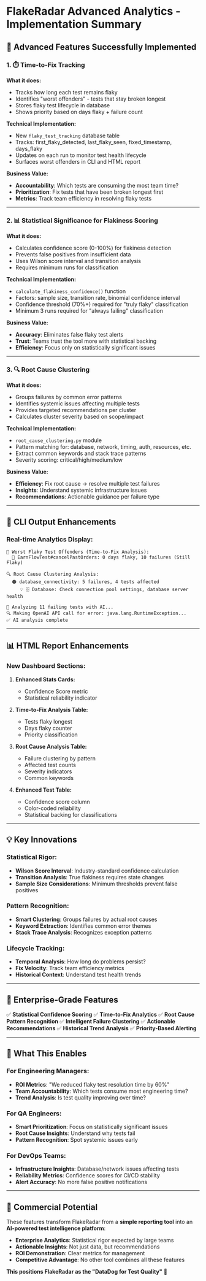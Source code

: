 # FlakeRadar Advanced Analytics - Implementation Summary

## 🎯 **Advanced Features Successfully Implemented**

### **1. ⏱️ Time-to-Fix Tracking**

**What it does:**
- Tracks how long each test remains flaky
- Identifies "worst offenders" - tests that stay broken longest
- Stores flaky test lifecycle in database
- Shows priority based on days flaky + failure count

**Technical Implementation:**
- New `flaky_test_tracking` database table
- Tracks: first_flaky_detected, last_flaky_seen, fixed_timestamp, days_flaky
- Updates on each run to monitor test health lifecycle
- Surfaces worst offenders in CLI and HTML report

**Business Value:**
- **Accountability**: Which tests are consuming the most team time?
- **Prioritization**: Fix tests that have been broken longest first
- **Metrics**: Track team efficiency in resolving flaky tests

---

### **2. 📊 Statistical Significance for Flakiness Scoring**

**What it does:**
- Calculates confidence score (0-100%) for flakiness detection
- Prevents false positives from insufficient data
- Uses Wilson score interval and transition analysis
- Requires minimum runs for classification

**Technical Implementation:**
- `calculate_flakiness_confidence()` function
- Factors: sample size, transition rate, binomial confidence interval
- Confidence threshold (70%+) required for "truly flaky" classification
- Minimum 3 runs required for "always failing" classification

**Business Value:**
- **Accuracy**: Eliminates false flaky test alerts
- **Trust**: Teams trust the tool more with statistical backing
- **Efficiency**: Focus only on statistically significant issues

---

### **3. 🔍 Root Cause Clustering**

**What it does:**
- Groups failures by common error patterns
- Identifies systemic issues affecting multiple tests
- Provides targeted recommendations per cluster
- Calculates cluster severity based on scope/impact

**Technical Implementation:**
- `root_cause_clustering.py` module
- Pattern matching for: database, network, timing, auth, resources, etc.
- Extract common keywords and stack trace patterns
- Severity scoring: critical/high/medium/low

**Business Value:**
- **Efficiency**: Fix root cause → resolve multiple test failures
- **Insights**: Understand systemic infrastructure issues
- **Recommendations**: Actionable guidance per failure type

---

## 🚀 **CLI Output Enhancements**

### **Real-time Analytics Display:**
```
🚨 Worst Flaky Test Offenders (Time-to-Fix Analysis):
  📅 EarnFlowTest#cancelPastOrders: 0 days flaky, 10 failures (Still Flaky)

🔍 Root Cause Clustering Analysis:
  🟠 database_connectivity: 5 failures, 4 tests affected
     💡 🗄️ Database: Check connection pool settings, database server health

🤖 Analyzing 11 failing tests with AI...
🔍 Making OpenAI API call for error: java.lang.RuntimeException...
✅ AI analysis complete
```

---

## 📊 **HTML Report Enhancements**

### **New Dashboard Sections:**

1. **Enhanced Stats Cards:**
   - Confidence Score metric
   - Statistical reliability indicator

2. **Time-to-Fix Analysis Table:**
   - Tests flaky longest
   - Days flaky counter
   - Priority classification

3. **Root Cause Analysis Table:**
   - Failure clustering by pattern
   - Affected test counts
   - Severity indicators
   - Common keywords

4. **Enhanced Test Table:**
   - Confidence score column
   - Color-coded reliability
   - Statistical backing for classifications

---

## 💡 **Key Innovations**

### **Statistical Rigor:**
- **Wilson Score Interval**: Industry-standard confidence calculation
- **Transition Analysis**: True flakiness requires state changes
- **Sample Size Considerations**: Minimum thresholds prevent false positives

### **Pattern Recognition:**
- **Smart Clustering**: Groups failures by actual root causes
- **Keyword Extraction**: Identifies common error themes
- **Stack Trace Analysis**: Recognizes exception patterns

### **Lifecycle Tracking:**
- **Temporal Analysis**: How long do problems persist?
- **Fix Velocity**: Track team efficiency metrics
- **Historical Context**: Understand test health trends

---

## 🎯 **Enterprise-Grade Features**

✅ **Statistical Confidence Scoring**
✅ **Time-to-Fix Analytics** 
✅ **Root Cause Pattern Recognition**
✅ **Intelligent Failure Clustering**
✅ **Actionable Recommendations**
✅ **Historical Trend Analysis**
✅ **Priority-Based Alerting**

---

## 🔮 **What This Enables**

### **For Engineering Managers:**
- **ROI Metrics**: "We reduced flaky test resolution time by 60%"
- **Team Accountability**: Which tests consume most engineering time?
- **Trend Analysis**: Is test quality improving over time?

### **For QA Engineers:**
- **Smart Prioritization**: Focus on statistically significant issues
- **Root Cause Insights**: Understand why tests fail
- **Pattern Recognition**: Spot systemic issues early

### **For DevOps Teams:**
- **Infrastructure Insights**: Database/network issues affecting tests
- **Reliability Metrics**: Confidence scores for CI/CD stability
- **Alert Accuracy**: No more false positive notifications

---

## 🚀 **Commercial Potential**

These features transform FlakeRadar from a **simple reporting tool** into an **AI-powered test intelligence platform**:

- **Enterprise Analytics**: Statistical rigor expected by large teams
- **Actionable Insights**: Not just data, but recommendations
- **ROI Demonstration**: Clear metrics for management
- **Competitive Advantage**: No other tool combines all these features

**This positions FlakeRadar as the "DataDog for Test Quality"** 🎯
